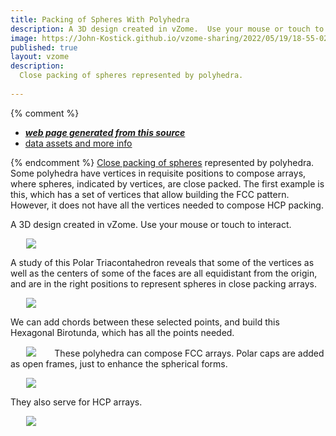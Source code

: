 ```yaml
---
title: Packing of Spheres With Polyhedra
description: A 3D design created in vZome.  Use your mouse or touch to interact.
image: https://John-Kostick.github.io/vzome-sharing/2022/05/19/18-55-02-Octagonal-Trackball-FCCvZome/Octagonal-Trackball-FCCvZome.png
published: true
layout: vzome
description:
  Close packing of spheres represented by polyhedra.  
 
---
```


{% comment %}
 - [***web page generated from this source***](<https://John-Kostick.github.io/vzome-sharing/2022/05/19/Octagonal-Trackball-FCCvZome-18-55-02.html>)
 - [data assets and more info](<https://github.com/John-Kostick/vzome-sharing/tree/main/2022/05/19/18-55-02-Octagonal-Trackball-FCCvZome/>)
 
{% endcomment %}
  [Close packing of spheres](https://en.wikipedia.org/wiki/Close-packing_of_equal_spheres) represented by polyhedra. Some polyhedra have vertices in requisite positions to compose arrays, where spheres, indicated by vertices, are close packed.  The first example is this, which has a set of vertices that allow building the FCC pattern. However, it does not have all the vertices needed to compose HCP packing.

A 3D design created in vZome.  Use your mouse or touch to interact.

<vzome-viewer style="width: 87%; height: 60vh; margin: 5%"
       src="https://John-Kostick.github.io/vzome-sharing/2022/05/19/18-55-02-Octagonal-Trackball-FCCvZome/Octagonal-Trackball-FCCvZome.vZome" >
  <img src="https://John-Kostick.github.io/vzome-sharing/2022/05/19/18-55-02-Octagonal-Trackball-FCCvZome/Octagonal-Trackball-FCCvZome.png" />
</vzome-viewer>

A study of this Polar Triacontahedron reveals that some of the vertices as well as the centers of some of the faces are all equidistant from the origin, and are in the right positions to represent spheres in close packing arrays.  

<vzome-viewer style="width: 87%; height: 60vh; margin: 5%"
      src="https://John-Kostick.github.io/vzome-sharing/2022/05/19/19-01-23-Polar-Triacon-single/Polar-Triacon-single.vZome" >
 <img src="https://John-Kostick.github.io/vzome-sharing/2022/05/19/19-01-23-Polar-Triacon-single/Polar-Triacon-single.png" />
</vzome-viewer>


We can add chords between these selected points, and build this Hexagonal Birotunda, which has all the points needed.  

<vzome-viewer style="width: 87%; height: 60vh; margin: 5%"
      src="https://John-Kostick.github.io/vzome-sharing/2022/05/19/20-18-45-Polar-Triacon-chords-2/Polar-Triacon-chords-2.vZome" >
 <img src="https://John-Kostick.github.io/vzome-sharing/2022/05/19/20-18-45-Polar-Triacon-chords-2/Polar-Triacon-chords-2.png" />
</vzome-viewer>
These polyhedra can compose FCC arrays.  Polar caps are added as open frames, just to enhance the spherical forms.  

<vzome-viewer style="width: 87%; height: 60vh; margin: 5%"
      src="https://John-Kostick.github.io/vzome-sharing/2022/05/19/19-10-55-Truncated-PT-Chords-FCC/Truncated-PT-Chords-FCC.vZome" >
 <img src="https://John-Kostick.github.io/vzome-sharing/2022/05/19/19-10-55-Truncated-PT-Chords-FCC/Truncated-PT-Chords-FCC.png" />
</vzome-viewer>

They also serve for HCP arrays.

<vzome-viewer style="width: 87%; height: 60vh; margin: 5%"
      src="https://John-Kostick.github.io/vzome-sharing/2022/05/19/19-09-29-Truncated-PT-Chords-HCP/Truncated-PT-Chords-HCP.vZome" >
 <img src="https://John-Kostick.github.io/vzome-sharing/2022/05/19/19-09-29-Truncated-PT-Chords-HCP/Truncated-PT-Chords-HCP.png" />
</vzome-viewer>

